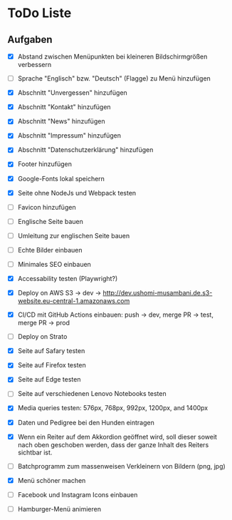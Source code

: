 # ToDo Liste

## Aufgaben

- [x] Abstand zwischen Menüpunkten bei kleineren Bildschirmgrößen verbessern
- [ ] Sprache "Englisch" bzw. "Deutsch" (Flagge) zu Menü hinzufügen
- [x] Abschnitt "Unvergessen" hinzufügen
- [x] Abschnitt "Kontakt" hinzufügen
- [x] Abschnitt "News" hinzufügen
- [x] Abschnitt "Impressum" hinzufügen
- [x] Abschnitt "Datenschutzerklärung" hinzufügen
- [x] Footer hinzufügen
- [x] Google-Fonts lokal speichern
- [x] Seite ohne NodeJs und Webpack testen
- [ ] Favicon hinzufügen
- [ ] Englische Seite bauen
- [ ] Umleitung zur englischen Seite bauen
- [ ] Echte Bilder einbauen
- [ ] Minimales SEO einbauen
- [x] Accessability testen (Playwright?)
- [x] Deploy on AWS S3 -> dev -> http://dev.ushomi-musambani.de.s3-website.eu-central-1.amazonaws.com
- [x] CI/CD mit GitHub Actions einbauen: push -> dev, merge PR -> test, merge PR -> prod
- [ ] Deploy on Strato
- [x] Seite auf Safary testen
- [x] Seite auf Firefox testen
- [x] Seite auf Edge testen
- [ ] Seite auf verschiedenen Lenovo Notebooks testen
- [x] Media queries testen: 576px, 768px, 992px, 1200px, and 1400px
- [x] Daten und Pedigree bei den Hunden eintragen
- [x] Wenn ein Reiter auf dem Akkordion geöffnet wird, soll dieser soweit nach oben geschoben werden, dass der ganze Inhalt des Reiters sichtbar ist.
- [ ] Batchprogramm zum massenweisen Verkleinern von Bildern (png, jpg)
- [x] Menü schöner machen
- [ ] Facebook und Instagram Icons einbauen
- [ ] Hamburger-Menü animieren

